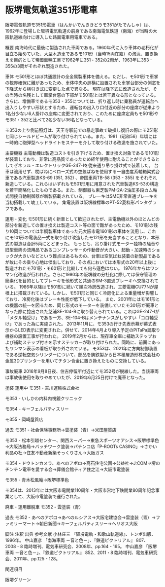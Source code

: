 # 阪堺電気軌道351形電車

阪堺電気軌道モ351形電車（はんかいでんききどうモ351がたでんしゃ）は、1962年に登場した阪堺電気軌道の前身である南海電気鉄道（南海）が当時の大阪軌道線向けに導入した路面電車用電車である。

概要
南海時代に最後に製造された車両である。1960年代に入り車体の老朽化が目立ち始めていた、大型木造車であるモ101形（当時15両在籍）の淘汰、置き換えを目的として帝國車輛工業で1962年に351・352の2両が、1963年に353 - 355の3両がそれぞれ製造された。

車体
モ501形とほぼ共通設計の全金属製車体を備える。ただし、モ501形で車掌の視界確保に難があったため、車体中央の扉横に設置された車掌台部分の側窓を下降式から横引き式に変更した点で異なる。
現在は降下式に改造されたが、その当時の名残として車掌台窓の下部がモ501形とは若干異なる形となっている。
さらに、増備車であるモ353 - 355については、折り返し時に乗務員が運転台へ出入りしやすい形状とするため、運転台の出入り口付近の部分の座席が従来より1名分少ない6人掛けの座席に変更されており、このために座席定員もモ501形やモ351・352と比べて2名少ない36名となっている。

モ353の上り側前照灯は、天王寺駅前での暴走事故で破損し復旧の際にモ251形と同じシールドビームが取り付けられている。また、1981（昭和56）年頃には一時的に砲弾型ヘッドライトをステーを介して取り付ける改造を施されていた。

主要機器
主電動機は製造コストを引き下げるため、置き換え対象であるモ101形が装着しており、非常に高品質であったため経年使用に耐えることができうるとしてゼネラル・エレクトリックGE-247-Iを従来通り吊り掛け式で装着した。
台車は流用せず、枕ばねにベローズ式の空気ばねを使用する一自由度系軸箱梁式台車である汽車製造KS-69 (351, 352) 、帝国車両TB-58 (353 - 355) をそれぞれ新造している。これらはいずれもモ501形用に用意された汽車製造KS-53の構造を若干簡略化したものである。また、制御器も東芝製PM-2A-2油圧多段カム軸式間接自動制御器が新製搭載されている。
ブレーキはSME非常直通ブレーキを当初搭載して竣工している。
集電装置は阪堺線標準のPT-52菱枠形パンタグラフである。

運用・変化
モ501形に続く新車として歓迎されたが、主電動機以外のほとんどの部分を新造しての置き換えは製造コスト等の面で難があったため、モ101形の残り10両については半鋼製車体であった元大阪市電1601形の車体を流用し、これにモ101形の電装品一式を取り付け改造したモ121形を充当することとなり、本形式の製造は合計5両にとどまった。
もっとも、吊り掛け式モーター独特の騒音や旧型車両の流用品であるコンプレッサーの作動音が大きい、起動・加速時のショックが大きいなどという難点はあるものの、台車は空気ばね装着の新製品であるが故にその乗り心地は傑出しており、その点においては本形式の20年以上後に製造されたモ701形・モ601形と比較しても何ら遜色はない。
1976年からはワンマン化改造が行われた。さらに1980年の阪堺線の分社化に際しては保守管理の簡素化を目的としてブレーキを他形式と共通のSM-3直通ブレーキへ交換されている。
1986年以降はモ501形に続いて順次冷房改造され、三菱電機CU77Nが屋根上に搭載されている。しかし、モ501形と同じく冷房化による重量増が影響しており、冷房化後はブレーキ性能が低下している。
また、2001年にはモ161形との機器の統一を図るため、同じ形式のモーターを装備していたモ301形が廃車となった際に捻出された芝浦SE-104-Bに取り替えられている。これはGE-247-Iが「メタル軸受け」である一方、SE-104-Bはメンテナンスがしやすい「コロ軸受け」であった為に実施された。
2013年11月に、モ353の行き先表示幕が幕式表示からLED表示に変更された。併せて、2014年4月より導入予定のPiTaPa読取り機器の設置工事が行われた。
2019年2月からは、現存車全車に補助ステップおよび補助ステップ付きを示すステッカーが取り付けられた。同時に、前面にあったワンマン表示の看板が取り外されている。
モ353は、2021年に方向制御装置である逆転空気シリンダーについて、部品を鋳鉄製から日本積層造形株式会社の金属3Dプリンターを用いてチタン合金に置き換えたものに交換している。

事故廃車
2016年9月8日夜、住吉停留所付近にてモ352号が脱線した。当該車両は事故後使用を取りやめていたが、2019年6月25日付けで廃車となった。

塗装
運用中
モ351 - 吉川運輸株式会社

モ353 - いしかわ内科内視鏡クリニック

モ354 - キーフェルパティスリー

モ355 - 岡崎屋質店

過去
モ351 - 社会保険事務所→雲塗装（青）→米田屋質店

モ353 - 松本引越センター、関西スーパー→東急スポーツオアシス→阪堺標準色→大阪法務局→バッチワーク塗装→パチンコ店「P-ROOTs CASINO」→さかい利晶の杜→住友不動産新築そっくりさん→大阪ガス

モ354 - ドウトンカメラ、あべのアポロ→高石住宅公園→公益社→J:COM→堺のチンチン電車を愛する会→葬儀会館ティア住之江→大阪市電塗装

モ355 - 青木松風庵→阪堺標準色

モ354は、2013年には大阪市電開業110周年・大阪市営地下鉄開業80周年記念事業として、大阪市電塗装で運行された。

廃車・運用離脱車
モ352 - 雲塗装（青）

過去
モ352 - あべのアポロ→あべのルシアス→大阪宅建協会→雲塗装（青）→ファミリーマート→朝日新聞→キーフェルパティスリー→ヘリオス大阪

脚注
注釈
出典
参考文献
小林庄三 『阪堺電軌・和歌山軌道線』、トンボ出版、1996年。
中山嘉彦 「南海車両 －音と色－」、『鉄道ピクトリアル』 807、2008・8 臨時増刊、電気車研究会、2008年、pp.164 - 165。
中山嘉彦 「阪堺車両 －音と色－」、『鉄道ピクトリアル』 852、2011・8 臨時増刊、電気車研究会、2011年、pp.125 - 128。

関連項目

阪堺グリーン